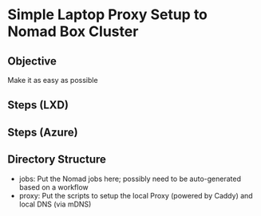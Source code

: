 # Simple Laptop Proxy Setup to Nomad Box Cluster

## Objective

Make it as easy as possible

## Steps (LXD)

## Steps (Azure)

## Directory Structure

- jobs: Put the Nomad jobs here; possibly need to be auto-generated based on a workflow
- proxy: Put the scripts to setup the local Proxy (powered by Caddy) and local DNS (via mDNS)